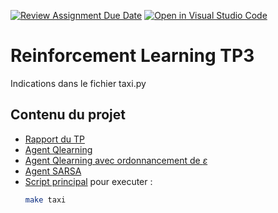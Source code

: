 [![Review Assignment Due Date](https://classroom.github.com/assets/deadline-readme-button-24ddc0f5d75046c5622901739e7c5dd533143b0c8e959d652212380cedb1ea36.svg)](https://classroom.github.com/a/teSWhD0Y)
[![Open in Visual Studio Code](https://classroom.github.com/assets/open-in-vscode-718a45dd9cf7e7f842a935f5ebbe5719a5e09af4491e668f4dbf3b35d5cca122.svg)](https://classroom.github.com/online_ide?assignment_repo_id=12399182&assignment_repo_type=AssignmentRepo)
# Reinforcement Learning TP3

Indications dans le fichier taxi.py

## Contenu du projet

- [Rapport du TP](./report.md)
- [Agent Qlearning](./qlearning.py)
- [Agent Qlearning avec ordonnancement de $\varepsilon$](./qlearning_eps_scheduling.py)
- [Agent SARSA](./sarsa.py)
- [Script principal](./taxi.py) pour executer :
    ```sh
    make taxi
    ```
